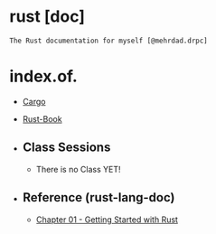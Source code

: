 # rust [doc]

    The Rust documentation for myself [@mehrdad.drpc]

# index.of.

- [Cargo](./cargo.md)
- [Rust-Book](./rust-book.md)

- ## Class Sessions

  - There is no Class YET!

- ## Reference (rust-lang-doc)

  - [Chapter 01 - Getting Started with Rust](https://doc.rust-lang.org/book/ch01-00-getting-started.html)
